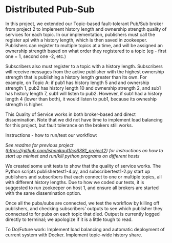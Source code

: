 # Distributed Pub-Sub

In this project, we extended our Topic-based fault-tolerant Pub/Sub broker from project 2 to implement history length and ownership strength quality of services for each topic.
In our implementation, publishers must call the register api with a history length, which is then saved in zookeeper. Publishers can register to multiple topics at a time, and will be assigned an ownership strength based on what order they registered to a topic (eg - first one = 1, second one -2, etc.)

Subscribers also must register to a topic with a history length. Subscribers will receive messages from the active publisher with the highest ownership strength that is publishing a history length greater than its own. For example, on Topic A: if pub1 has history length 5 and and ownership strength 1, pub2 has history length 10 and ownership strength 2, and sub1 has history length 7, sub1 will listen to pub2. However, if sub1 had a history length 4 (lower than both), it would listen to pub1, because its owneship strength is higher.

This Quality of Service works in both broker-based and direct dissemination. Note that we did not have time to implement load balancing for this project, but fault tolerance on the brokers still works.

Instructions - how to run/test our workflow:

*See readme for previous project (https://github.com/ishankaul1/cs6381_project2) for instructions on how to start up mininet and run/kill python programs on different hosts*

We created some unit tests to show that the quality of service works. The Python scripts publishertest1-4.py, and subscribertest1-2.py start up publishers and subscribers that each connect to one or multiple topics, all with different history lengths. Due to how we coded our tests, it is suggested to run zookeeper on host 1, and ensure all brokers are started with the same dissemination option.

Once all the pubs/subs are connected, we test the workflow by killing off publishers, and checking subscribers' outputs to see which publisher they connected to for pubs on each topic that died. Output is currently logged directly to terminal; we apologize if it is a little tough to read.

To Do/Future work: Implement load balancing and automatic deployment of current system with Docker. Implement topic-wide history share.
